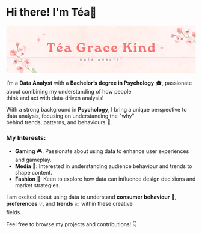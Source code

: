 # Hi there! I'm Téa👋
![Banner](https://github.com/teagracekind/teagracekind/blob/main/profile_banner.png)

I’m a **Data Analyst** with a **Bachelor’s degree in Psychology** 🎓, passionate about combining my understanding of how people  
think and act with data-driven analysis!

With a strong background in **Psychology**, I bring a unique perspective to data analysis, focusing on understanding the "why"  
behind trends, patterns, and behaviours 🧠. 

### My Interests:
- **Gaming** 🎮: Passionate about using data to enhance user experiences and gameplay.
- **Media** 🎥: Interested in understanding audience behaviour and trends to shape content.
- **Fashion** 👗: Keen to explore how data can influence design decisions and market strategies.

I am excited about using data to understand **consumer behaviour** 👥, **preferences** 💡, and **trends** 📈 within these creative  
fields.

Feel free to browse my projects and contributions! 👇

